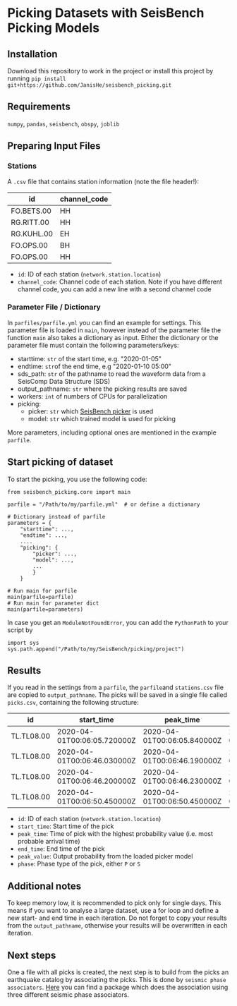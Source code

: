 # Picking Datasets with SeisBench Picking Models
## Installation
Download this repository to work in the project or install this project by running
`pip install git+https://github.com/JanisHe/seisbench_picking.git`

## Requirements
`numpy`, `pandas`, `seisbench`, `obspy`, `joblib`

## Preparing Input Files
### Stations
A `.csv` file that contains station information (note the file header!):

| id         | channel_code |
|------------|--------------|
| FO.BETS.00 | HH           |
| RG.RITT.00 | HH           |
| RG.KUHL.00 | EH           |
| FO.OPS.00  | BH           |
| FO.OPS.00  | HH           |

- `id`: ID of each station (`network.station.location`)
- `channel_code`: Channel code of each station. Note if you have different channel code, you can add a new line with a second channel code

### Parameter File / Dictionary
In `parfiles/parfile.yml` you can find an example for settings. This parameter file is loaded
in `main`, however instead of the parameter file the function `main` also takes a dictionary
as input. Either the dictionary or the parameter file must contain the following parameters/keys:
- starttime: `str` of the start time, e.g. "2020-01-05"
- endtime: `str`of the end time, e.g "2020-01-10 05:00"
- sds_path: `str` of the pathname to read the waveform data from a SeisComp Data Structure (SDS)
- output_pathname: `str` where the picking results are saved
- workers: `int` of numbers of CPUs for parallelization
- picking:
  - picker: `str` which [SeisBench picker](https://seisbench.readthedocs.io/en/stable/pages/models.html#overview) is used
  - model: `str` which trained model is used for picking

More parameters, including optional ones are mentioned in the example `parfile`.

## Start picking of dataset
To start the picking, you use the following code:
```
from seisbench_picking.core import main

parfile = "/Path/to/my/parfile.yml"  # or define a dictionary

# Dictionary instead of parfile
parameters = {
    "starttime": ...,
    "endtime": ...,
    ....
    "picking": {
        "picker": ...,
        "model": ...,
        ...
        }
    }

# Run main for parfile
main(parfile=parfile)
# Run main for parameter dict
main(parfile=parameters)
```

In case you get an `ModuleNotFoundError`, you can add the `PythonPath` to your script by
```
import sys
sys.path.append("/Path/to/my/SeisBench/picking/project")
```

## Results
If you read in the settings from a `parfile`, the `parfile`and `stations.csv` file are
copied to `output_pathname`. The picks will be saved in a single file called `picks.csv`,
containing the following structure:

| id         | start_time                  | peak_time                   | end_time                    | peak_value  | phase |
|------------|-----------------------------|-----------------------------|-----------------------------|-------------|-------|
| TL.TL08.00 | 2020-04-01T00:06:05.720000Z | 2020-04-01T00:06:05.840000Z | 2020-04-01T00:06:05.960000Z | 0.3475416   | P     |
| TL.TL08.00 | 2020-04-01T00:06:46.030000Z | 2020-04-01T00:06:46.190000Z | 2020-04-01T00:06:46.430000Z | 0.605832    | S     |
| TL.TL08.00 | 2020-04-01T00:06:46.200000Z | 2020-04-01T00:06:46.230000Z | 2020-04-01T00:06:46.610000Z | 0.33495384  | P     |
| TL.TL08.00 | 2020-04-01T00:06:50.450000Z | 2020-04-01T00:06:50.450000Z | 2020-04-01T00:06:50.510000Z | 0.3267983   | P     |

- `id`: ID of each station (`network.station.location`)
- `start_time`: Start time of the pick
- `peak_time`: Time of pick with the highest probability value (i.e. most probable arrival time)
- `end_time`: End time of the pick
- `peak_value`: Output probability from the loaded picker model
- `phase`: Phase type of the pick, either `P` or `S`

## Additional notes
To keep memory low, it is recommended to pick only for single days. This means if you want
to analyse a large dataset, use a for loop and define a new start- and end time in each
iteration. Do not forget to copy your results from the `output_pathname`, otherwise your
results will be overwritten in each iteration.

## Next steps
One a file with all picks is created, the next step is to build from the picks an
earthquake catalog by associating the picks. This is done by `seismic phase associators`.
[Here](https://github.com/JanisHe/association) you can find a package which does the
association using three different seismic phase associators.
